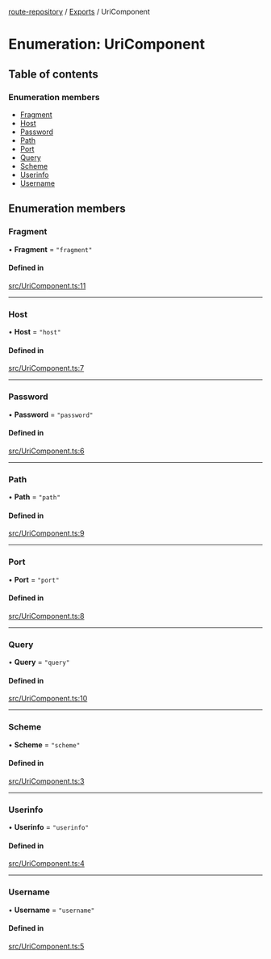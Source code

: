 [route-repository](../README.md) / [Exports](../modules.md) / UriComponent

# Enumeration: UriComponent

## Table of contents

### Enumeration members

- [Fragment](UriComponent.md#fragment)
- [Host](UriComponent.md#host)
- [Password](UriComponent.md#password)
- [Path](UriComponent.md#path)
- [Port](UriComponent.md#port)
- [Query](UriComponent.md#query)
- [Scheme](UriComponent.md#scheme)
- [Userinfo](UriComponent.md#userinfo)
- [Username](UriComponent.md#username)

## Enumeration members

### Fragment

• **Fragment** = `"fragment"`

#### Defined in

[src/UriComponent.ts:11](https://github.com/nonetallt/front-to-back-router/blob/7fcdd9c/src/UriComponent.ts#L11)

___

### Host

• **Host** = `"host"`

#### Defined in

[src/UriComponent.ts:7](https://github.com/nonetallt/front-to-back-router/blob/7fcdd9c/src/UriComponent.ts#L7)

___

### Password

• **Password** = `"password"`

#### Defined in

[src/UriComponent.ts:6](https://github.com/nonetallt/front-to-back-router/blob/7fcdd9c/src/UriComponent.ts#L6)

___

### Path

• **Path** = `"path"`

#### Defined in

[src/UriComponent.ts:9](https://github.com/nonetallt/front-to-back-router/blob/7fcdd9c/src/UriComponent.ts#L9)

___

### Port

• **Port** = `"port"`

#### Defined in

[src/UriComponent.ts:8](https://github.com/nonetallt/front-to-back-router/blob/7fcdd9c/src/UriComponent.ts#L8)

___

### Query

• **Query** = `"query"`

#### Defined in

[src/UriComponent.ts:10](https://github.com/nonetallt/front-to-back-router/blob/7fcdd9c/src/UriComponent.ts#L10)

___

### Scheme

• **Scheme** = `"scheme"`

#### Defined in

[src/UriComponent.ts:3](https://github.com/nonetallt/front-to-back-router/blob/7fcdd9c/src/UriComponent.ts#L3)

___

### Userinfo

• **Userinfo** = `"userinfo"`

#### Defined in

[src/UriComponent.ts:4](https://github.com/nonetallt/front-to-back-router/blob/7fcdd9c/src/UriComponent.ts#L4)

___

### Username

• **Username** = `"username"`

#### Defined in

[src/UriComponent.ts:5](https://github.com/nonetallt/front-to-back-router/blob/7fcdd9c/src/UriComponent.ts#L5)
